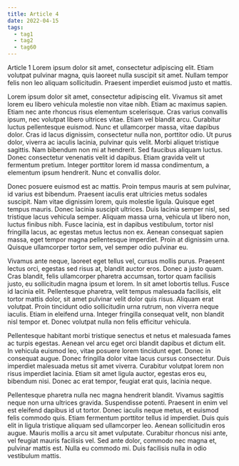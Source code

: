 ```yaml
---
title: Article 4
date: 2022-04-15
tags:
  - tag1
  - tag2
  - tag60
---
```


Article 1 Lorem ipsum dolor sit amet, consectetur adipiscing elit. Etiam volutpat pulvinar magna, quis laoreet nulla suscipit sit amet. Nullam tempor felis non leo aliquam sollicitudin. Praesent imperdiet euismod justo et mattis.

<!-- excerpt -->

Lorem ipsum dolor sit amet, consectetur adipiscing elit. Vivamus sit amet lorem eu libero vehicula molestie non vitae nibh. Etiam ac maximus sapien. Etiam nec ante rhoncus risus elementum scelerisque. Cras varius convallis ipsum, nec volutpat libero ultrices vitae. Etiam vel blandit arcu. Curabitur luctus pellentesque euismod. Nunc et ullamcorper massa, vitae dapibus dolor. Cras id lacus dignissim, consectetur nulla non, porttitor odio. Ut purus dolor, viverra ac iaculis lacinia, pulvinar quis velit. Morbi aliquet tristique sagittis. Nam bibendum non mi at hendrerit. Sed faucibus aliquam luctus. Donec consectetur venenatis velit id dapibus. Etiam gravida velit ut fermentum pretium. Integer porttitor lorem id massa condimentum, a elementum ipsum hendrerit. Nunc et convallis dolor.

Donec posuere euismod est ac mattis. Proin tempus mauris at sem pulvinar, id varius est bibendum. Praesent iaculis erat ultricies metus sodales suscipit. Nam vitae dignissim lorem, quis molestie ligula. Quisque eget tempus mauris. Donec lacinia suscipit ultrices. Duis lacinia semper nisl, sed tristique lacus vehicula semper. Aliquam massa urna, vehicula ut libero non, luctus finibus nibh. Fusce lacinia, est in dapibus vestibulum, tortor nisl fringilla lacus, ac egestas metus lectus non ex. Aenean consequat sapien massa, eget tempor magna pellentesque imperdiet. Proin at dignissim urna. Quisque ullamcorper tortor sem, vel semper odio pulvinar eu.

Vivamus ante neque, laoreet eget tellus vel, cursus mollis purus. Praesent lectus orci, egestas sed risus at, blandit auctor eros. Donec a justo quam. Cras blandit, felis ullamcorper pharetra accumsan, tortor quam facilisis justo, eu sollicitudin magna ipsum et lorem. In sit amet lobortis tellus. Fusce id lacinia elit. Pellentesque pharetra, velit tempus malesuada facilisis, elit tortor mattis dolor, sit amet pulvinar velit dolor quis risus. Aliquam erat volutpat. Proin tincidunt odio sollicitudin urna rutrum, non viverra neque iaculis. Etiam in eleifend urna. Integer fringilla consequat velit, non blandit nisl tempor et. Donec volutpat nulla non felis efficitur vehicula.

Pellentesque habitant morbi tristique senectus et netus et malesuada fames ac turpis egestas. Aenean vel arcu eget orci blandit dapibus et dictum elit. In vehicula euismod leo, vitae posuere lorem tincidunt eget. Donec in consequat augue. Donec fringilla dolor vitae lacus cursus consectetur. Duis imperdiet malesuada metus sit amet viverra. Curabitur volutpat lorem non risus imperdiet lacinia. Etiam sit amet ligula auctor, egestas eros eu, bibendum nisi. Donec ac erat tempor, feugiat erat quis, lacinia neque.

Pellentesque pharetra nulla nec magna hendrerit blandit. Vivamus sagittis neque non urna ultrices gravida. Suspendisse potenti. Praesent in enim vel est eleifend dapibus id ut tortor. Donec iaculis neque metus, et euismod felis commodo quis. Etiam fermentum porttitor tellus id imperdiet. Duis quis elit in ligula tristique aliquam sed ullamcorper leo. Aenean sollicitudin eros augue. Mauris mollis a arcu sit amet vulputate. Curabitur rhoncus nisi ante, vel feugiat mauris facilisis vel. Sed ante dolor, commodo nec magna et, pulvinar mattis est. Nulla eu commodo mi. Duis facilisis nulla in odio vestibulum mattis.
